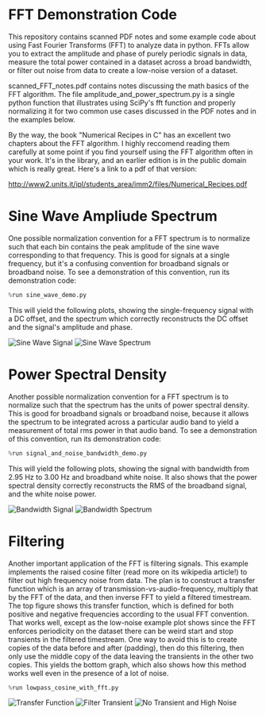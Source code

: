 # FFT Demonstration Code

This repository contains scanned PDF notes and some example code about using Fast Fourier Transforms (FFT) to analyze data in python. FFTs allow you to extract the amplitude and phase of purely periodic signals in data, measure the total power contained in a dataset across a broad bandwidth, or filter out noise from data to create a low-noise version of a dataset.

scanned_FFT_notes.pdf contains notes discussing the math basics of the FFT algorithm. The file amplitude_and_power_spectrum.py is a single python function that illustrates using SciPy's fft function and properly normalizing it for two common use cases discussed in the PDF notes and in the examples below.

By the way, the book "Numerical Recipes in C" has an excellent two chapters about the FFT algorithm. I highly reccomend reading them carefully at some point if you find yourself using the FFT algorithm often in your work. It's in the library, and an earlier edition is in the public domain which is really great. Here's a link to a pdf of that version:

http://www2.units.it/ipl/students_area/imm2/files/Numerical_Recipes.pdf

# Sine Wave Ampliude Spectrum

One possible normalization convention for a FFT spectrum is to normalize such that each bin contains the peak amplitude of the sine wave corresponding to that frequency. This is good for signals at a single frequency, but it's a confusing convention for broadband signals or broadband noise. To see a demonstration of this convention, run its demonstration code:

```python
%run sine_wave_demo.py
```

This will yield the following plots, showing the single-frequency signal with a DC offset, and the spectrum which correctly reconstructs the DC offset and the signal's amplitude and phase.

![Sine Wave Signal](plot_images/sinewave_signal_timestream.png?raw=true)
![Sine Wave Spectrum](plot_images/sinewave_signal_spectrum.png?raw=true)

# Power Spectral Density

Another possible normalization convention for a FFT spectrum is to normalize such that the spectrum has the units of power spectral density. This is good for broadband signals or broadband noise, because it allows the spectrum to be integrated across a particular audio band to yield a measurement of total rms power in that audio band. To see a demonstration of this convention, run its demonstration code:

```python
%run signal_and_noise_bandwidth_demo.py
```

This will yield the following plots, showing the signal with bandwidth from 2.95 Hz to 3.00 Hz and broadband white noise. It also shows that the power spectral density correctly reconstructs the RMS of the broadband signal, and the white noise power.

![Bandwidth Signal](plot_images/bandwidth_signal_timestream.png?raw=true)
![Bandwidth Spectrum](plot_images/bandwidth_signal_spectrum.png?raw=true)

# Filtering

Another important application of the FFT is filtering signals. This example implements the raised cosine filter (read more on its wikipedia article!) to filter out high frequency noise from data. The plan is to construct a transfer function which is an array of transmission-vs-audio-frequency, multiply that by the FFT of the data, and then inverse FFT to yield a filtered timestream. The top figure shows this transfer function, which is defined for both positive and negative frequencies according to the usual FFT convention. That works well, except as the low-noise example plot shows since the FFT enforces periodicity on the dataset there can be weird start and stop transients in the filtered timestream. One way to avoid this is to create copies of the data before and after (padding), then do this filtering, then only use the middle copy of the data leaving the transients in the other two copies. This yields the bottom graph, which also shows how this method works well even in the presence of a lot of noise.

```python
%run lowpass_cosine_with_fft.py
```

![Transfer Function](plot_images/filter_transfer_function.png?raw=true)
![Filter Transient](plot_images/filter_example_data_with_ringing.png?raw=true)
![No Transient and High Noise](plot_images/filter_example_data_noisy.png?raw=true)


